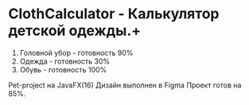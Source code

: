 # ClothCalculator - Калькулятор детской одежды.+
1. Головной убор - готовность 90%
2. Одежда - готовность 30%
3. Обувь - готовность 100% 

Pet-project на JavaFX(16)
Дизайн выполнен в Figma
Проект готов на 85%. 
